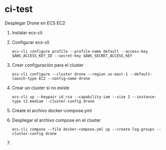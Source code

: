 # ci-test
Desplegar Drone en ECS EC2

1. Instalar ecs-cli
2. Configurar ecs-cli

      ```
      ecs-cli configure profile --profile-name default --access-key $AWS_ACCESS_KEY_ID --secret-key $AWS_SECRET_ACCESS_KEY
     ```
    
3. Crear configuración para el cluster

      ```
      ecs-cli configure --cluster drone --region us-east-1 --default-launch-type EC2 --config-name drone
      ```

4. Crear un cluster si no existe

      ```
      ecs-cli up --keypair id_rsa --capability-iam --size 2 --instance-type t2.medium --cluster-config drone
      ```

5. Create el archivo docker-compose.yml

6. Desplegar el archivo compose en el cluster

      ```
      ecs-cli compose --file docker-compose.yml up --create-log-groups --cluster-config drone
      ```

7.

